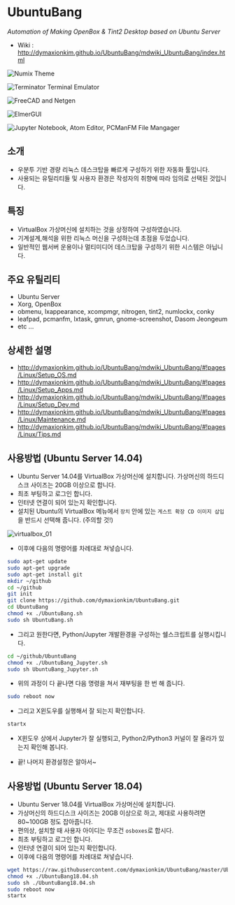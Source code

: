 # UbuntuBang
_Automation of Making OpenBox &amp; Tint2 Desktop based on Ubuntu Server_

* Wiki : <http://dymaxionkim.github.io/UbuntuBang/mdwiki_UbuntuBang/index.html>


![Numix Theme](https://cloud.githubusercontent.com/assets/12775748/11458097/81a3e3f4-96fc-11e5-8d66-7a009bf36585.png)

![Terminator Terminal Emulator](https://cloud.githubusercontent.com/assets/12775748/11458099/852898e4-96fc-11e5-8eae-90a0b5f22e00.png)

![FreeCAD and Netgen](https://cloud.githubusercontent.com/assets/12775748/11458100/9000d1e6-96fc-11e5-96a5-0d7cc24c7e91.png)

![ElmerGUI](https://cloud.githubusercontent.com/assets/12775748/11458103/a1ec281a-96fc-11e5-886c-3c88c63ea891.png)

![Jupyter Notebook, Atom Editor, PCManFM File Mangager](https://cloud.githubusercontent.com/assets/12775748/11455961/8b4a237a-96b9-11e5-90fc-0890beeb737e.png)


## 소개
* 우분투 기반 경량 리눅스 데스크탑을 빠르게 구성하기 위한 자동화 툴입니다.
* 사용되는 유틸리티들 및 사용자 환경은 작성자의 취향에 따라 임의로 선택된 것입니다.


## 특징
* VirtualBox 가상머신에 설치하는 것을 상정하여 구성하였습니다.
* 기계설계,해석을 위한 리눅스 머신을 구성하는데 초점을 두었습니다.
* 일반적인 웹서버 운용이나 멀티미디어 데스크탑을 구성하기 위한 시스템은 아닙니다.


## 주요 유틸리티
* Ubuntu Server
* Xorg, OpenBox
* obmenu, lxappearance, xcompmgr, nitrogen, tint2, numlockx, conky
* leafpad, pcmanfm, lxtask, gmrun, gnome-screenshot, Dasom Jeongeum
* etc ...


## 상세한 설명
* http://dymaxionkim.github.io/UbuntuBang/mdwiki_UbuntuBang/#!pages/Linux/Setup_OS.md
* http://dymaxionkim.github.io/UbuntuBang/mdwiki_UbuntuBang/#!pages/Linux/Setup_Apps.md
* http://dymaxionkim.github.io/UbuntuBang/mdwiki_UbuntuBang/#!pages/Linux/Setup_Dev.md
* http://dymaxionkim.github.io/UbuntuBang/mdwiki_UbuntuBang/#!pages/Linux/Maintenance.md
* http://dymaxionkim.github.io/UbuntuBang/mdwiki_UbuntuBang/#!pages/Linux/Tips.md


## 사용방법 (Ubuntu Server 14.04)
* Ubuntu Server 14.04를 VirtualBox 가상머신에 설치합니다.  가상머신의 하드디스크 사이즈는 20GB 이상으로 합니다.
* 최초 부팅하고 로그인 합니다.
* 인터넷 연결이 되어 있는지 확인합니다.
* 설치된 Ubuntu의 VirtualBox 메뉴에서 `장치` 안에 있는 `게스트 확장 CD 이미지 삽입`을 반드시 선택해 줍니다. (주의할 것!)

![virtualbox_01](https://cloud.githubusercontent.com/assets/12775748/11455936/9c9c6e7c-96b8-11e5-9bcf-d993aa4788c6.png)

* 이후에 다음의 명령어를 차례대로 쳐넣습니다.
```bash
sudo apt-get update
sudo apt-get upgrade
sudo apt-get install git
mkdir ~/github
cd ~/github
git init
git clone https://github.com/dymaxionkim/UbuntuBang.git
cd UbuntuBang
chmod +x ./UbuntuBang.sh
sudo sh UbuntuBang.sh
```

* 그리고 원한다면, Python/Jupyter 개발환경을 구성하는 쉘스크립트를 실행시킵니다.
```bash
cd ~/github/UbuntuBang
chmod +x ./UbuntuBang_Jupyter.sh
sudo sh UbuntuBang_Jupyter.sh
```

* 위의 과정이 다 끝나면 다음 명령을 쳐서 재부팅을 한 번 해 줍니다.
```bash
sudo reboot now
```

* 그리고 X윈도우를 실행해서 잘 되는지 확인합니다.
```bash
startx
```

* X윈도우 상에서 Jupyter가 잘 실행되고, Python2/Python3 커널이 잘 올라가 있는지 확인해 봅니다.

* 끝!  나머지 환경설정은 알아서~



## 사용방법 (Ubuntu Server 18.04)
* Ubuntu Server 18.04를 VirtualBox 가상머신에 설치합니다.
* 가상머신의 하드디스크 사이즈는 20GB 이상으로 하고, 제대로 사용하려면 80~100GB 정도 잡아줍니다.
* 편의상, 설치할 때 사용자 아이디는 무조건 `osboxes`로 합시다.
* 최초 부팅하고 로그인 합니다.
* 인터넷 연결이 되어 있는지 확인합니다.
* 이후에 다음의 명령어를 차례대로 쳐넣습니다.

```bash
wget https://raw.githubusercontent.com/dymaxionkim/UbuntuBang/master/UbuntuBang18.04.sh
chmod +x ./UbuntuBang18.04.sh
sudo sh ./UbuntuBang18.04.sh
sudo reboot now
startx
```

